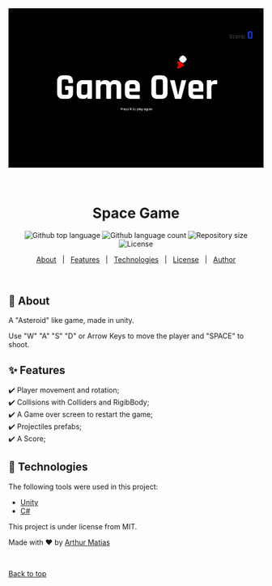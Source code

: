 <div align="center" id="top"> 
  <img src="./assets/SpaceGame.png" alt="Space Game" />

  &#xa0;

  <!-- <a href="https://spacegame.netlify.app">Demo</a> -->
</div>

<h1 align="center">Space Game</h1>

<p align="center">
  <img alt="Github top language" src="https://img.shields.io/github/languages/top/Arthur-Matias/space-game?color=56BEB8">

  <img alt="Github language count" src="https://img.shields.io/github/languages/count/Arthur-Matias/space-game?color=56BEB8">

  <img alt="Repository size" src="https://img.shields.io/github/repo-size/Arthur-Matias/space-game?color=56BEB8">

  <img alt="License" src="https://img.shields.io/github/license/Arthur-Matias/space-game?color=56BEB8">

  <!-- <img alt="Github issues" src="https://img.shields.io/github/issues/Arthur-Matias/space-game?color=56BEB8" /> -->

  <!-- <img alt="Github forks" src="https://img.shields.io/github/forks/Arthur-Matias/space-game?color=56BEB8" /> -->

  <!-- <img alt="Github stars" src="https://img.shields.io/github/stars/Arthur-Matias/space-game?color=56BEB8" /> -->
</p>

<!-- Status -->

<!-- <h4 align="center"> 
	🚧  Space Game 🚀 Under construction...  🚧
</h4> 

<hr> -->

<p align="center">
  <a href="#dart-about">About</a> &#xa0; | &#xa0; 
  <a href="#sparkles-features">Features</a> &#xa0; | &#xa0;
  <a href="#rocket-technologies">Technologies</a> &#xa0; | &#xa0;
  <a href="#memo-license">License</a> &#xa0; | &#xa0;
  <a href="https://github.com/Arthur-Matias" target="_blank">Author</a>
</p>

<br>

## :dart: About ##

A "Asteroid" like game, made in unity.

Use "W" "A" "S" "D" or Arrow Keys to move the player and "SPACE" to shoot.

## :sparkles: Features ##

:heavy_check_mark: Player movement and rotation;\
:heavy_check_mark: Collisions with Colliders and RigibBody;\
:heavy_check_mark: A Game over screen to restart the game;\
:heavy_check_mark: Projectiles prefabs;\
:heavy_check_mark: A Score;

## :rocket: Technologies ##

The following tools were used in this project:

- [Unity](https://unity.com/)
- [C#](https://docs.microsoft.com/pt-br/dotnet/csharp/)

This project is under license from MIT.


Made with :heart: by <a href="https://github.com/Arthur-Matias" target="_blank">Arthur Matias</a>

&#xa0;

<a href="#top">Back to top</a>
